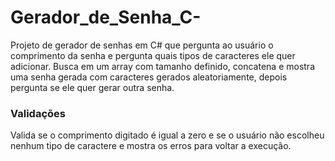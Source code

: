 # Gerador_de_Senha_C-
Projeto de gerador de senhas em C# que pergunta ao usuário o comprimento da senha e pergunta quais tipos de caracteres ele quer adicionar.
Busca em um array com tamanho definido, concatena e mostra uma senha gerada com caracteres gerados aleatoriamente, depois pergunta se ele quer gerar outra senha.

### Validações
Valida se o comprimento digitado é igual a zero e se o usuário não escolheu nenhum tipo de caractere e mostra os erros para voltar a execução.
